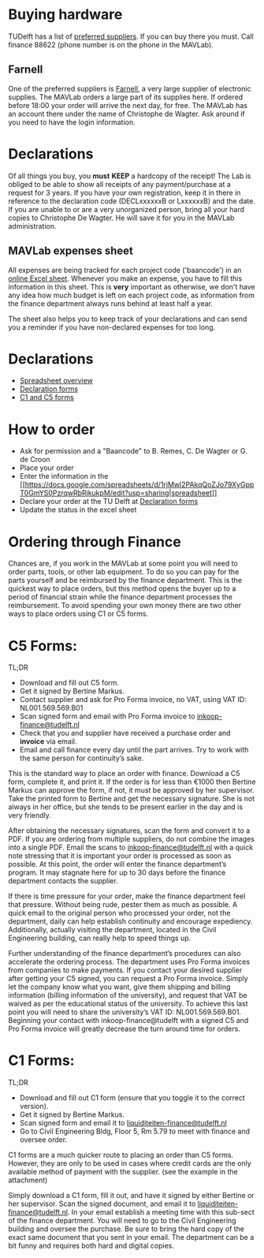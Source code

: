 # Buying hardware 

TUDelft has a list of [preferred suppliers](https://intranet.tudelft.nl/en/direct-links/news/latest-news/article/detail/maak-kennis-met-onze-preferred-suppliers). If you can buy there you must. Call finance 88622 (phone number is on the phone in the MAVLab).

## Farnell

One of the preferred suppliers is [Farnell](http://www.farnell.nl), a very large supplier of electronic supplies. The MAVLab orders a large part of its supplies here. If ordered before 18:00 your order will arrive the next day, for free. The MAVLab has an account there under the name of Christophe de Wagter. Ask around if you need to have the login information.


# Declarations

Of all things you buy, you **must** **KEEP** a hardcopy of the receipt! The Lab is obliged to be able to show all receipts of any payment/purchase at a request for 3 years. If you have your own registration, keep it in there in reference to the declaration code (DECLxxxxxxB or LxxxxxxB) and the date. If you are unable to or are a very unorganized person, bring all your hard copies to Christophe De Wagter. He will save it for you in the MAVLab administration.

## MAVLab expenses sheet

All expenses are being tracked for each project code ('baancode') in an [online Excel sheet](https://docs.google.com/spreadsheets/d/1rjMwl2PAkqQoZJo79XyGppT0GmYS0PzrqwRbRjkukpM/edit?usp=sharing). Whenever you make an expense, you have to fill this information in this sheet. This is **very** important as otherwise, we don't have any idea how much budget is left on each project code, as information from the finance department always runs behind at least half a year.

The sheet also helps you to keep track of your declarations and can send you a reminder if you have non-declared expenses for too long.

# Declarations

* [Spreadsheet overview](https://docs.google.com/spreadsheets/d/1rjMwl2PAkqQoZJo79XyGppT0GmYS0PzrqwRbRjkukpM/edit?usp=sharing)
* [Declaration forms](https://forms-fc.tudelft.nl)
* [C1 and C5 forms](https://intranet.tudelft.nl/en/direct-links/forms/forms-finance/)

# How to order
* Ask for permission and a "Baancode" to B. Remes, C. De Wagter or G. de Croon
* Place your order
* Enter the information in the [[https://docs.google.com/spreadsheets/d/1rjMwl2PAkqQoZJo79XyGppT0GmYS0PzrqwRbRjkukpM/edit?usp=sharing|spreadsheet]]
* Declare your order at the TU Delft at [Declaration forms](https://forms-fc.tudelft.nl)
* Update the status in the excel sheet

# Ordering through Finance

Chances are, if you work in the MAVLab at some point you will need to order parts, tools, or other lab equipment. To do so you can pay for the parts yourself and be reimbursed by the finance department. This is the quickest way to place orders, but this method opens the buyer up to a period of financial strain while the finance department processes the reimbursement. To avoid spending your own money there are two other ways to place orders using C1 or C5 forms.

# C5 Forms:

TL;DR
* Download and fill out C5 form.
* Get it signed by Bertine Markus.
* Contact supplier and ask for Pro Forma invoice, no VAT, using VAT ID: NL001.569.569.B01
* Scan signed form and email with Pro Forma invoice to inkoop-finance@tudelft.nl
* Check that you and supplier have received a purchase order and **invoice** via email.
* Email and call finance every day until the part arrives. Try to work with the same person for continuity’s sake.


This is the standard way to place an order with finance. Download a C5 form, complete it, and print it. If the order is for less than €1000 then Bertine Markus can approve the form, if not, it must be approved by her supervisor. Take the printed form to Bertine and get the necessary signature. She is not always in her office, but she tends to be present earlier in the day and is very friendly. 

After obtaining the necessary signatures, scan the form and convert it to a PDF. If you are ordering from multiple suppliers, do not combine the images into a single PDF.  Email the scans to inkoop-finance@tudelft.nl with a quick note stressing that it is important your order is processed as soon as possible. At this point, the order will enter the finance department’s program. It may stagnate here for up to 30 days before the finance department contacts the supplier.

If there is time pressure for your order, make the finance department feel that pressure. Without being rude, pester them as much as possible. A quick email to the original person who processed your order, not the department, daily can help establish continuity and encourage expediency. Additionally, actually visiting the department, located in the Civil Engineering building, can really help to speed things up. 

Further understanding of the finance department’s procedures can also accelerate the ordering process.  The department uses Pro Forma invoices from companies to make payments. If you contact your desired supplier after getting your C5 signed, you can request a Pro Forma invoice. Simply let the company know what you want, give them shipping and billing information (billing information of the university), and request that VAT be waived as per the educational status of the university. To achieve this last point you will need to share the university’s VAT ID: NL001.569.569.B01. Beginning your contact with inkoop-finance@tudelft with a signed C5 and Pro Forma invoice will greatly decrease the turn around time for orders.

# C1 Forms:
 
TL;DR
* Download and fill out C1 form (ensure that you toggle it to the correct version).
* Get it signed by Bertine Markus.
* Scan signed form and email it to liquiditeiten-finance@tudelft.nl 
* Go to Civil Engineering Bldg, Floor 5, Rm 5.79 to meet with finance and oversee order.

C1 forms are a much quicker route to placing an order than C5 forms. However, they are only to be used in cases where credit cards are the only available method of payment with the supplier. (see the example in the attachment)

Simply download a C1 form, fill it out, and have it signed by either Bertine or her supervisor. Scan the signed document, and email it to liquiditeiten-finance@tudelft.nl. In your email establish a meeting time with this sub-sect of the finance department. You will need to go to the Civil Engineering building and oversee the purchase. Be sure to bring the hard copy of the exact same document that you sent in your email. The department can be a bit funny and requires both hard and digital copies. 
